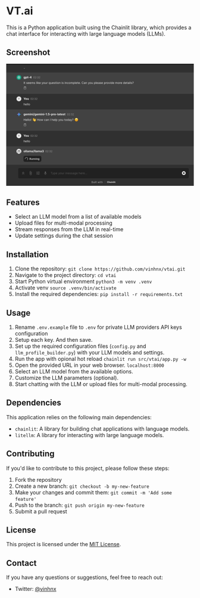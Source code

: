 # VT.ai

This is a Python application built using the Chainlit library, which provides a chat interface for interacting with large language models (LLMs).

## Screenshot

![demo](./src/vtai/resources/screenshot/1.jpg)

## Features

-   Select an LLM model from a list of available models
-   Upload files for multi-modal processing
-   Stream responses from the LLM in real-time
-   Update settings during the chat session

## Installation

1. Clone the repository: `git clone https://github.com/vinhnx/vtai.git`
2. Navigate to the project directory: `cd vtai`
3. Start Python virtual environment `python3 -m venv .venv`
4. Activate venv `source .venv/bin/activate`
5. Install the required dependencies: `pip install -r requirements.txt`

## Usage

1. Rename `.env.example` file to `.env` for private LLM providers API keys configuration
1. Setup each key. And then save.
1. Set up the required configuration files (`config.py` and `llm_profile_builder.py`) with your LLM models and settings.
1. Run the app with opional hot reload `chainlit run src/vtai/app.py -w`
1. Open the provided URL in your web browser. `localhost:8000`
1. Select an LLM model from the available options.
1. Customize the LLM parameters (optional).
1. Start chatting with the LLM or upload files for multi-modal processing.

## Dependencies

This application relies on the following main dependencies:

-   `chainlit`: A library for building chat applications with language models.
-   `litellm`: A library for interacting with large language models.

## Contributing

If you'd like to contribute to this project, please follow these steps:

1. Fork the repository
2. Create a new branch: `git checkout -b my-new-feature`
3. Make your changes and commit them: `git commit -m 'Add some feature'`
4. Push to the branch: `git push origin my-new-feature`
5. Submit a pull request

## License

This project is licensed under the [MIT License](LICENSE).

## Contact

If you have any questions or suggestions, feel free to reach out:

-   Twitter: [@vinhnx](https://twitter.com/vinhnx)
